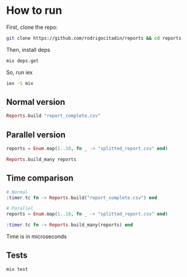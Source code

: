 # How to run

First, clone the repo:

```sh
git clone https://github.com/rodrigocitadin/reports && cd reports
```

Then, install deps

```sh
mix deps.get
```

So, run iex

```sh
iex -S mix
```

## Normal version

```ex
Reports.build "report_complete.csv"
```

## Parallel version

```ex
reports = Enum.map(1..10, fn _ -> "splitted_report.csv" end)

Reports.build_many reports
```

## Time comparison

```ex
# Normal
:timer.tc fn -> Reports.build("report_complete.csv") end

# Parallel
reports = Enum.map(1..10, fn _ -> "splitted_report.csv" end)

:timer.tc fn -> Reports.build_many(reports) end
```

Time is in microseconds

## Tests

```sh
mix test
```
